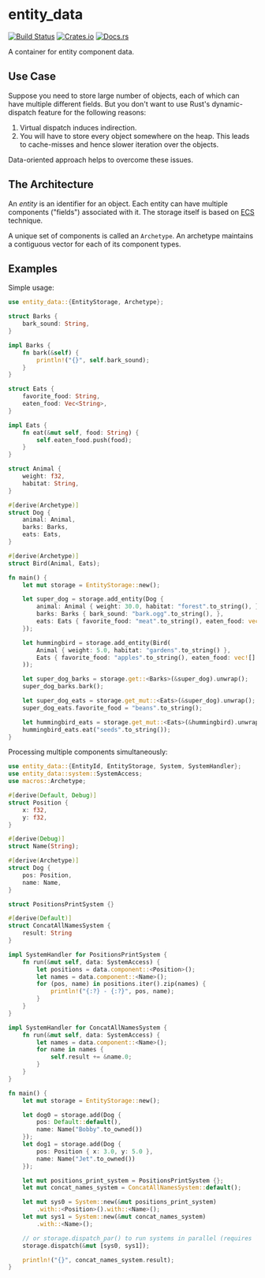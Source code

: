# entity_data

[![Build Status][build_img]][build_lnk] [![Crates.io][crates_img]][crates_lnk] [![Docs.rs][doc_img]][doc_lnk]

[build_img]: https://github.com/a7292969/entity_data/actions/workflows/build.yml/badge.svg

[build_lnk]: https://github.com/a7292969/entity_data/actions

[crates_img]: https://img.shields.io/crates/v/entity_data.svg

[crates_lnk]: https://crates.io/crates/entity_data

[doc_img]: https://docs.rs/entity_data/badge.svg

[doc_lnk]: https://docs.rs/entity_data

A container for entity component data.

## Use Case

Suppose you need to store large number of objects, each of which can have multiple different fields.
But you don't want to use Rust's dynamic-dispatch feature for the following reasons:

1. Virtual dispatch induces indirection.
2. You will have to store every object somewhere on the heap.
   This leads to cache-misses and hence slower iteration over the objects.

Data-oriented approach helps to overcome these issues.

## The Architecture

An *entity* is an identifier for an object.
Each entity can have multiple components ("fields") associated with it.
The storage itself is based on [ECS](https://en.wikipedia.org/wiki/Entity_component_system) technique.

A unique set of components is called an `Archetype`.
An archetype maintains a contiguous vector for each of its component types.

## Examples

Simple usage:

```rust
use entity_data::{EntityStorage, Archetype};

struct Barks {
    bark_sound: String,
}

impl Barks {
    fn bark(&self) {
        println!("{}", self.bark_sound);
    }
}

struct Eats {
    favorite_food: String,
    eaten_food: Vec<String>,
}

impl Eats {
    fn eat(&mut self, food: String) {
        self.eaten_food.push(food);
    }
}

struct Animal {
    weight: f32,
    habitat: String,
}

#[derive(Archetype)]
struct Dog {
    animal: Animal,
    barks: Barks,
    eats: Eats,
}

#[derive(Archetype)]
struct Bird(Animal, Eats);

fn main() {
    let mut storage = EntityStorage::new();

    let super_dog = storage.add_entity(Dog {
        animal: Animal { weight: 30.0, habitat: "forest".to_string(), },
        barks: Barks { bark_sound: "bark.ogg".to_string(), },
        eats: Eats { favorite_food: "meat".to_string(), eaten_food: vec![] },
    });

    let hummingbird = storage.add_entity(Bird(
        Animal { weight: 5.0, habitat: "gardens".to_string() },
        Eats { favorite_food: "apples".to_string(), eaten_food: vec![] }
    ));

    let super_dog_barks = storage.get::<Barks>(&super_dog).unwrap();
    super_dog_barks.bark();

    let super_dog_eats = storage.get_mut::<Eats>(&super_dog).unwrap();
    super_dog_eats.favorite_food = "beans".to_string();

    let hummingbird_eats = storage.get_mut::<Eats>(&hummingbird).unwrap();
    hummingbird_eats.eat("seeds".to_string());
}
```

Processing multiple components simultaneously:

```rust
use entity_data::{EntityId, EntityStorage, System, SystemHandler};
use entity_data::system::SystemAccess;
use macros::Archetype;

#[derive(Default, Debug)]
struct Position {
    x: f32,
    y: f32,
}

#[derive(Debug)]
struct Name(String);

#[derive(Archetype)]
struct Dog {
    pos: Position,
    name: Name,
}

struct PositionsPrintSystem {}

#[derive(Default)]
struct ConcatAllNamesSystem {
    result: String
}

impl SystemHandler for PositionsPrintSystem {
    fn run(&mut self, data: SystemAccess) {
        let positions = data.component::<Position>();
        let names = data.component::<Name>();
        for (pos, name) in positions.iter().zip(names) {
            println!("{:?} - {:?}", pos, name);
        }
    }
}

impl SystemHandler for ConcatAllNamesSystem {
    fn run(&mut self, data: SystemAccess) {
        let names = data.component::<Name>();
        for name in names {
            self.result += &name.0;
        }
    }
}

fn main() {
    let mut storage = EntityStorage::new();

    let dog0 = storage.add(Dog {
        pos: Default::default(),
        name: Name("Bobby".to_owned())
    });
    let dog1 = storage.add(Dog {
        pos: Position { x: 3.0, y: 5.0 },
        name: Name("Jet".to_owned())
    });

    let mut positions_print_system = PositionsPrintSystem {};
    let mut concat_names_system = ConcatAllNamesSystem::default();

    let mut sys0 = System::new(&mut positions_print_system)
        .with::<Position>().with::<Name>();
    let mut sys1 = System::new(&mut concat_names_system)
        .with::<Name>();

    // or storage.dispatch_par() to run systems in parallel (requires `rayon` feature to be enabled).
    storage.dispatch(&mut [sys0, sys1]);

    println!("{}", concat_names_system.result);
}
```